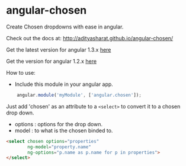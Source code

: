angular-chosen
==============

Create Chosen dropdowns with ease in angular.

Check out the docs at: http://adityasharat.github.io/angular-chosen/

Get the latest version for angular 1.3.x [here](https://github.com/adityasharat/angular-chosen/archive/v1.0.zip)

Get the version for angular 1.2.x [here](https://github.com/adityasharat/angular-chosen/archive/v0.1-beta.zip)

How to use:

* Include this module in your angular app.
```JavaScript
	angular.module('myModule', ['angular.chosen']);
```

Just add 'chosen' as an attribute to a `<select>` to convert it to a chosen drop down.
* options : options for the drop down.
* model : to what is the chosen binded to.

```HTML
<select chosen options="properties"
        ng-model="property.name"
        ng-options="p.name as p.name for p in properties">
</select>
```
